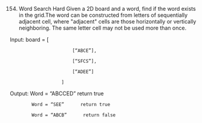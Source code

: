 154. Word Search
Hard
Given a 2D board and a word, find if the word exists in the grid.The word can be constructed from letters of sequentially adjacent cell, where "adjacent" cells are those horizontally or vertically neighboring. The same letter cell may not be used more than once.

Input: board = [

                           [“ABCE”],

                           [“SFCS”],

                           [“ADEE”]

                       ]

Output: Word = “ABCCED”   return true

            Word = “SEE”      return true

            Word = “ABCB”      return false
